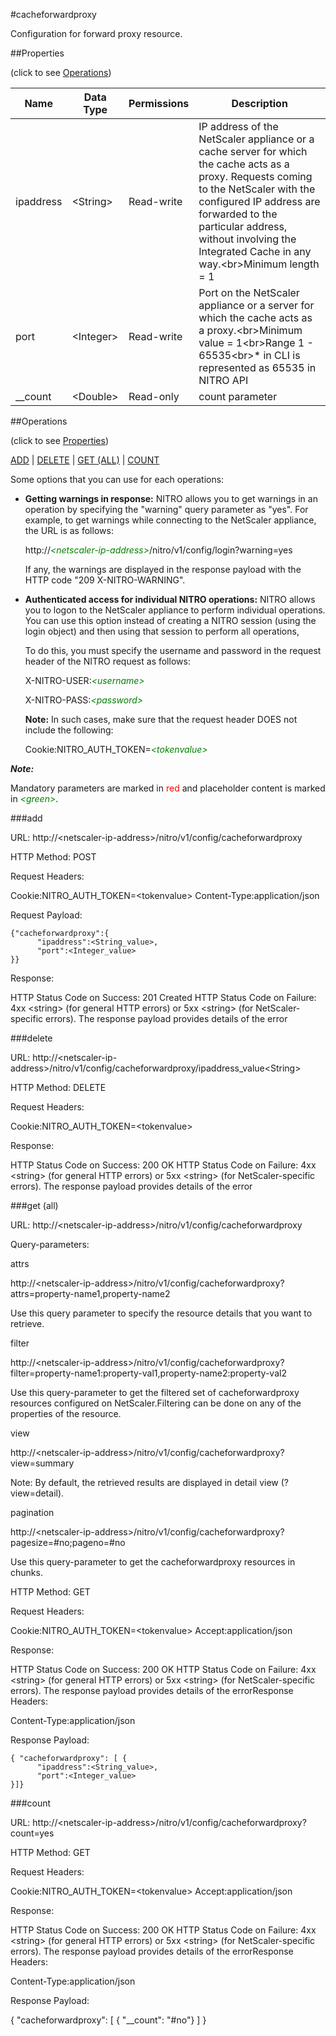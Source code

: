 #cacheforwardproxy

Configuration for forward proxy resource.


##Properties 
<span>(click to see [Operations](#operations))</span>


<table><thead><tr><th>Name</th><th> Data Type</th><th> Permissions</th><th>Description</th></tr></thead><tbody><tr><td>ipaddress</td><td>&lt;String></td><td>Read-write</td><td>IP address of the NetScaler appliance or a cache server for which the cache acts as a proxy. Requests coming to the NetScaler with the configured IP address are forwarded to the particular address, without involving the Integrated Cache in any way.&lt;br>Minimum length = 1</td><tr><tr><td>port</td><td>&lt;Integer></td><td>Read-write</td><td>Port on the NetScaler appliance or a server for which the cache acts as a proxy.&lt;br>Minimum value = 1&lt;br>Range 1 - 65535&lt;br>* in CLI is represented as 65535 in NITRO API</td><tr><tr><td>__count</td><td>&lt;Double></td><td>Read-only</td><td>count parameter</td><tr></tbody></table>
##Operations 
<span>(click to see [Properties](#properties))</span>


[ADD](#add) | [DELETE](#delete) | [GET (ALL)](#get-(all)) | [COUNT](#count)


Some options that you can use for each operations:
<ul><li><p><b>Getting warnings in response:</b> NITRO allows you to get warnings in an operation by specifying the "warning" query parameter as "yes". For example, to get warnings while connecting to the NetScaler appliance, the URL is as follows:</p><p>http://<span style="color:green;font-style:italic;">&lt;netscaler-ip-address&gt;</span>/nitro/v1/config/login?warning=yes</p><p>If any, the warnings are displayed in the response payload with the HTTP code "209 X-NITRO-WARNING".</p></li><li><p><b>Authenticated access for individual NITRO operations:</b> NITRO allows you to logon to the NetScaler appliance to perform individual operations. You can use this option instead of creating a NITRO session (using the login object) and then using that session to perform all operations,</p><p>To do this, you must specify the username and password in the request header of the NITRO request as follows:</p><p>X-NITRO-USER:<span style="color:green;font-style:italic;">&lt;username&gt;</span></p><p>X-NITRO-PASS:<span style="color:green;font-style:italic;">&lt;password&gt;</span></p><p><b>Note:</b> In such cases, make sure that the request header DOES not include the following:</p><p>Cookie:NITRO_AUTH_TOKEN=<span style="color:green;font-style:italic;">&lt;tokenvalue&gt;</span></p></li></ul>



***Note:*** 
Mandatory parameters are marked in <span style="color:#FF0000;">red</span> and placeholder content is marked in <span style="color:green;font-style:italic">&lt;green&gt;</span>.

###add



URL: http://&lt;netscaler-ip-address&gt;/nitro/v1/config/cacheforwardproxy
HTTP Method: POST
Request Headers:

Cookie:NITRO_AUTH_TOKEN=&lt;tokenvalue&gt;Content-Type:application/json

Request Payload: ```{"cacheforwardproxy":{      "ipaddress":<String_value>,      "port":<Integer_value>}}```
Response:
HTTP Status Code on Success: 201 CreatedHTTP Status Code on Failure: 4xx &lt;string&gt; (for general HTTP errors) or 5xx &lt;string&gt; (for NetScaler-specific errors). The response payload provides details of the error


###delete



URL: http://&lt;netscaler-ip-address&gt;/nitro/v1/config/cacheforwardproxy/ipaddress_value&lt;String&gt;
HTTP Method: DELETE
Request Headers:

Cookie:NITRO_AUTH_TOKEN=&lt;tokenvalue&gt;

Response:
HTTP Status Code on Success: 200 OKHTTP Status Code on Failure: 4xx &lt;string&gt; (for general HTTP errors) or 5xx &lt;string&gt; (for NetScaler-specific errors). The response payload provides details of the error


###get (all)



URL: http://&lt;netscaler-ip-address&gt;/nitro/v1/config/cacheforwardproxy
Query-parameters:
attrs
http://&lt;netscaler-ip-address&gt;/nitro/v1/config/cacheforwardproxy?attrs=property-name1,property-name2
Use this query parameter to specify the resource details that you want to retrieve.


filter
http://&lt;netscaler-ip-address&gt;/nitro/v1/config/cacheforwardproxy?filter=property-name1:property-val1,property-name2:property-val2
Use this query-parameter to get the filtered set of cacheforwardproxy resources configured on NetScaler.Filtering can be done on any of the properties of the resource.


view
http://&lt;netscaler-ip-address&gt;/nitro/v1/config/cacheforwardproxy?view=summary
Note: By default, the retrieved results are displayed in detail view (?view=detail).


pagination
http://&lt;netscaler-ip-address&gt;/nitro/v1/config/cacheforwardproxy?pagesize=#no;pageno=#no
Use this query-parameter to get the cacheforwardproxy resources in chunks.



HTTP Method: GET
Request Headers:

Cookie:NITRO_AUTH_TOKEN=&lt;tokenvalue&gt;Accept:application/json

Response:
HTTP Status Code on Success: 200 OKHTTP Status Code on Failure: 4xx &lt;string&gt; (for general HTTP errors) or 5xx &lt;string&gt; (for NetScaler-specific errors). The response payload provides details of the errorResponse Headers:

Content-Type:application/json

Response Payload: ```{ "cacheforwardproxy": [ {      "ipaddress":<String_value>,      "port":<Integer_value>}]}```



###count



URL: http://&lt;netscaler-ip-address&gt;/nitro/v1/config/cacheforwardproxy?count=yes
HTTP Method: GET
Request Headers:

Cookie:NITRO_AUTH_TOKEN=&lt;tokenvalue&gt;Accept:application/json

Response:
HTTP Status Code on Success: 200 OKHTTP Status Code on Failure: 4xx &lt;string&gt; (for general HTTP errors) or 5xx &lt;string&gt; (for NetScaler-specific errors). The response payload provides details of the errorResponse Headers:

Content-Type:application/json

Response Payload: 
{ "cacheforwardproxy": [ { "__count": "#no"} ] }


